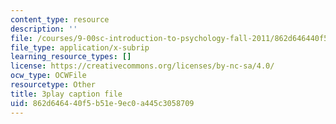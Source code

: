 ```yaml
---
content_type: resource
description: ''
file: /courses/9-00sc-introduction-to-psychology-fall-2011/862d646440f5b51e9ec0a445c3058709_kD3CswjYb2E.srt
file_type: application/x-subrip
learning_resource_types: []
license: https://creativecommons.org/licenses/by-nc-sa/4.0/
ocw_type: OCWFile
resourcetype: Other
title: 3play caption file
uid: 862d6464-40f5-b51e-9ec0-a445c3058709
---
```

